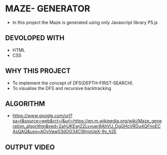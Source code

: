 # MAZE- GENERATOR 
+ In this project the Maze is generated using only
  Javascript library P5.js
## DEVOLOPED WITH
+ HTML
+ CSS
## WHY THIS PROJECT
+ To implement the concept of DFS(DEPTH-FIRST-SEARCH).
+ To visualise the DFS and recursive backtracking
## ALGORITHM
+ https://www.google.com/url?sa=t&source=web&rct=j&url=https://en.m.wikipedia.org/wiki/Maze_generation_algorithm&ved=2ahUKEwj22Lvvuer8AhVU_DgGHcVRDu4QFnoECAsQAQ&usg=AOvVaw03dOG34CWnjoUeX-9v_h2E

## OUTPUT VIDEO


